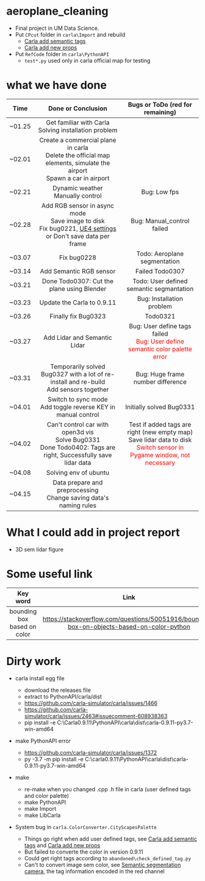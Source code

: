 # aeroplane_cleaning

* Final project in UM Data Science.
* Put `CPcut` folder in `carla\Import` and rebuild
  * [Carla add semantic tags](https://carla.readthedocs.io/en/0.9.11/tuto_D_create_semantic_tags/)
  * [Carla add new props](https://carla.readthedocs.io/en/0.9.11/tuto_A_add_props/)
* Put `RefCode` folder in `carla\PythonAPI`
  * `test*.py` used only in carla official map for testing 

# what we have done

| Time | Done or Conclusion | Bugs or ToDo (red for remaining) |
| :-: | :-: | :-: | 
| ~01.25 | Get familiar with Carla <br> Solving installation problem | |
| ~02.01 | Create a commercial plane in carla <br> Delete the official map elements,  simulate the airport <br> Spawn a car in airport |  |
| ~02.21 | Dynamic weather <br> Manually control | Bug: Low fps |
| ~02.28 | Add RGB sensor in async mode <br> Save image to disk <br> Fix bug0221, [UE4 settings](https://carla.readthedocs.io/en/0.9.11/build_faq/) or Don't save data per frame | Bug: Manual_control failed |
| ~03.07 | Fix bug0228 | Todo: Aeroplane segmentation |
| ~03.14 | Add Semantic RGB sensor | Failed Todo0307 |
| ~03.21 | Done Todo0307: Cut the plane using Blender  | Todo: User defined semantic segmantation |
| ~03.23 | Update the Carla to 0.9.11  | Bug: Installation problem |
| ~03.26 | Finally fix Bug0323 | Todo0321 |
| ~03.27 | Add Lidar and Semantic Lidar | Bug: User define tags failed <br> <font color=red>Bug: User define semantic color palette error</font> |
| ~03.31 | Temporarily solved Bug0327 with a lot of re-install and re-build <br> Add sensors together | Bug: Huge frame number difference |
| ~04.01 | Switch to sync mode <br> Add toggle reverse KEY in manual control |  Initially solved Bug0331 |
| ~04.02 | Can't control car with open3d vis <br> Solve Bug0331 <br> Done Todo0402: Tags are right, Successfully save lidar data | Test if added tags are right (new empty map) <br> Save lidar data to disk <br> <font color=red>Switch sensor in Pygame window, not necessary</font> |
| ~04.08 | Solving env of ubuntu | |
| ~04.15 | Data prepare and preprocessing <br> Change saving data's naming rules | |


# What I could add in project report

* 3D sem lidar figure


# Some useful link

| Key word | Link |
| :-: | :-: |
| bounding box based on color | https://stackoverflow.com/questions/50051916/bounding-box-on-objects-based-on-color-python |


# Dirty work

* carla install egg file
  * download the releases file
  * extract to PythonAPI/carla/dist
  * https://github.com/carla-simulator/carla/issues/1466
  * https://github.com/carla-simulator/carla/issues/2463#issuecomment-608938363
  * pip install -e C:\Carla0.9.11\PythonAPI\carla\dist\carla-0.9.11-py3.7-win-amd64

* make PythonAPI error
  * https://github.com/carla-simulator/carla/issues/1372
  * py -3.7 -m pip install -e C:\carla0.9.11\PythonAPI\carla\dist\carla-0.9.11-py3.7-win-amd64

* make
  * re-make when you changed .cpp .h file in carla (user defined tags and color palette)
  * make PythonAPI
  * make Import
  * make LibCarla

* System bug in `carla.ColorConverter.CityScapesPalette`
  * Things go right when add user defined tags, see [Carla add semantic tags](https://carla.readthedocs.io/en/0.9.11/tuto_D_create_semantic_tags/) and [Carla add new props](https://carla.readthedocs.io/en/0.9.11/tuto_A_add_props/)
  * But failed to converte the color in version 0.9.11
  * Could get right tags according to `abandoned\check_defined_tag.py`
  * Can't to convert image sem color, see [Semantic segmentation camera](https://carla.readthedocs.io/en/0.9.11/ref_sensors/#semantic-segmentation-camera),  the tag information encoded in the red channel
